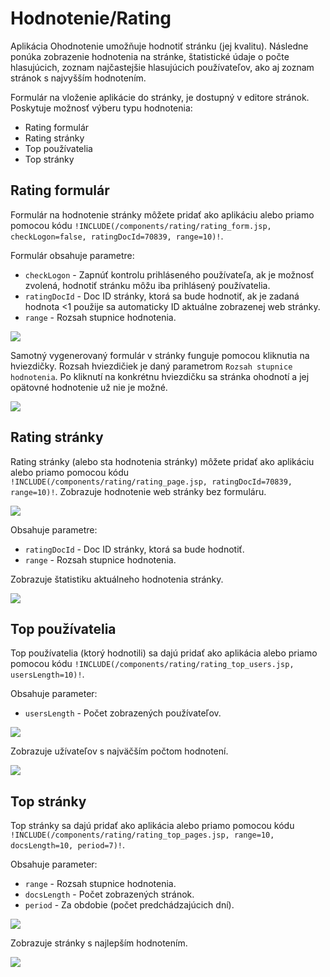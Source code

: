 # Hodnotenie/Rating

Aplikácia Ohodnotenie umožňuje hodnotiť stránku (jej kvalitu). Následne ponúka zobrazenie hodnotenia na stránke, štatistické údaje o počte hlasujúcich, zoznam najčastejšie hlasujúcich používateľov, ako aj zoznam stránok s najvyšším hodnotením.

Formulár na vloženie aplikácie do stránky, je dostupný v editore stránok. Poskytuje možnosť výberu typu hodnotenia:

- Rating formulár
- Rating stránky
- Top používatelia
- Top stránky

## Rating formulár

Formulár na hodnotenie stránky môžete pridať ako aplikáciu alebo priamo pomocou kódu ```!INCLUDE(/components/rating/rating_form.jsp, checkLogon=false, ratingDocId=70839, range=10)!```.

Formulár obsahuje parametre:

- `checkLogon` - Zapnúť kontrolu prihláseného používateľa, ak je možnosť zvolená, hodnotiť stránku môžu iba prihlásený používatelia.
- `ratingDocId` - Doc ID stránky, ktorá sa bude hodnotiť, ak je zadaná hodnota <1 použije sa automaticky ID aktuálne zobrazenej web stránky.
- `range` - Rozsah stupnice hodnotenia.

![](rating-form_app.png)

Samotný vygenerovaný formulár v stránky funguje pomocou kliknutia na hviezdičky. Rozsah hviezdičiek je daný parametrom `Rozsah stupnice hodnotenia`. Po kliknutí na konkrétnu hviezdičku sa stránka ohodnotí a jej opätovné hodnotenie už nie je možné.

![](rating-form.png)

## Rating stránky

Rating stránky (alebo sta hodnotenia stránky) môžete pridať ako aplikáciu alebo priamo pomocou kódu ```!INCLUDE(/components/rating/rating_page.jsp, ratingDocId=70839, range=10)!```. Zobrazuje hodnotenie web stránky bez formuláru.

![](rating-page_app.png)

Obsahuje parametre:

- `ratingDocId` - Doc ID stránky, ktorá sa bude hodnotiť.
- `range` - Rozsah stupnice hodnotenia.

Zobrazuje štatistiku aktuálneho hodnotenia stránky.

![](rating-page.png)

## Top používatelia

Top používatelia (ktorý hodnotili) sa dajú pridať ako aplikácia alebo priamo pomocou kódu ```!INCLUDE(/components/rating/rating_top_users.jsp, usersLength=10)!```.

Obsahuje parameter:

- `usersLength` - Počet zobrazených používateľov.

![](rating-top-users_app.png)

Zobrazuje užívateľov s najväčším počtom hodnotení.

![](rating-top-users.png)

## Top stránky

Top stránky sa dajú pridať ako aplikácia alebo priamo pomocou kódu ```!INCLUDE(/components/rating/rating_top_pages.jsp, range=10, docsLength=10, period=7)!```.

Obsahuje parameter:

- `range` - Rozsah stupnice hodnotenia.
- `docsLength` - Počet zobrazených stránok.
- `period` - Za obdobie (počet predchádzajúcich dní).

![](rating-top-pages_app.png)

Zobrazuje stránky s najlepším hodnotením.

![](rating-top-pages.png)